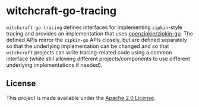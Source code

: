 witchcraft-go-tracing
=====================
`witchcraft-go-tracing` defines interfaces for implementing `zipkin`-style tracing and provides an implementation that 
uses [openzipkin/zipkin-go](https://github.com/openzipkin/zipkin-go). The defined APIs mirror the `zipkin-go` APIs
closely, but are defined separately so that the underlying implementation can be changed and so that `witchcraft` 
projects can write tracing-related code using a common interface (while still allowing different projects/components to
use different underlying implementations if needed).

License
-------
This project is made available under the [Apache 2.0 License](http://www.apache.org/licenses/LICENSE-2.0).
